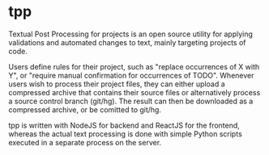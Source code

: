 # tpp
Textual Post Processing for projects is an open source utility for applying validations and automated changes to text, mainly targeting projects of code.

Users define rules for their project, such as "replace occurrences of X with Y", or "require manual confirmation for occurrences of TODO". 
Whenever users wish to process their project files, they can either upload a compressed archive that contains their source files or alternatively process a source control branch (git/hg). The result can then be downloaded as a compressed archive, or be comitted to git/hg.

tpp is written with NodeJS for backend and ReactJS for the frontend, whereas the actual text processing is done with simple Python scripts executed in a separate process on the server.
